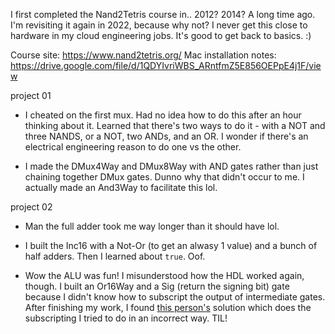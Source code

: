 I first completed the Nand2Tetris course in.. 2012? 2014? A long time ago. I'm revisiting it again in 2022, because why not? I never get this close to hardware in my cloud engineering jobs. It's good to get back to basics. :)

Course site: https://www.nand2tetris.org/
Mac installation notes: https://drive.google.com/file/d/1QDYIvriWBS_ARntfmZ5E856OEPpE4j1F/view

project 01

- I cheated on the first mux. Had no idea how to do this after an hour thinking about it. Learned that there's two ways to do it - with a NOT and three NANDS, or a NOT, two ANDs, and an OR. I wonder if there's an electrical engineering reason to do one vs the other.

- I made the DMux4Way and DMux8Way with AND gates rather than just chaining together DMux gates. Dunno why that didn't occur to me. I actually made an And3Way to facilitate this lol.

project 02

- Man the full adder took me way longer than it should have lol.

- I built the Inc16 with a Not-Or (to get an alwasy 1 value) and a bunch of half adders. Then I learned about `true`. Oof.

- Wow the ALU was fun! I misunderstood how the HDL worked again, though. I built an Or16Way and a Sig (return the signing bit) gate because I didn't know how to subscript the output of intermediate gates. After finishing my work, I found [this person's](https://github.com/xctom/Nand2Tetris/blob/master/projects/02/ALU.hdl) solution which does the subscripting I tried to do in an incorrect way. TIL!
